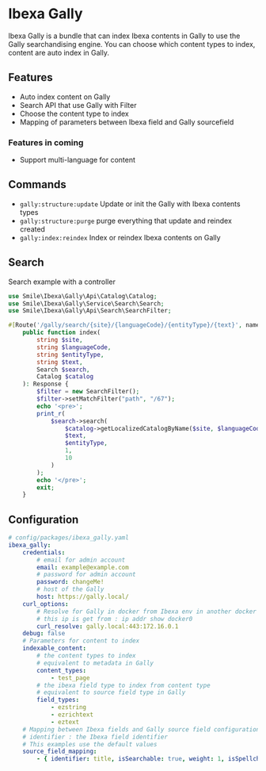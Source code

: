 # Ibexa Gally

Ibexa Gally is a bundle that can index Ibexa contents in Gally to use the Gally searchandising engine.
You can choose which content types to index, content are auto index in Gally.

## Features

- Auto index content on Gally
- Search API that use Gally with Filter
- Choose the content type to index
- Mapping of parameters between Ibexa field and Gally sourcefield

### Features in coming

- Support multi-language for content

## Commands

- `gally:structure:update` Update or init the Gally with Ibexa contents types
- `gally:structure:purge` purge everything that update and reindex created
- `gally:index:reindex` Index or reindex Ibexa contents on Gally

## Search

Search example with a controller

```php
use Smile\Ibexa\Gally\Api\Catalog\Catalog;
use Smile\Ibexa\Gally\Service\Search\Search;
use Smile\Ibexa\Gally\Api\Search\SearchFilter;

#[Route('/gally/search/{site}/{languageCode}/{entityType}/{text}', name: 'gally_test', methods: ['GET', 'POST'])]
    public function index(
        string $site,
        string $languageCode,
        string $entityType,
        string $text,
        Search $search,
        Catalog $catalog
    ): Response {
        $filter = new SearchFilter();
        $filter->setMatchFilter("path", "/67");
        echo '<pre>';
        print_r(
            $search->search(
                $catalog->getLocalizedCatalogByName($site, $languageCode),
                $text,
                $entityType,
                1,
                10
            )
        );
        echo '</pre>';
        exit;
    }
```

## Configuration

```yaml
# config/packages/ibexa_gally.yaml
ibexa_gally:
    credentials:
        # email for admin account
        email: example@example.com
        # password for admin account
        password: changeMe!
        # host of the Gally
        host: https://gally.local/
    curl_options:
        # Resolve for Gally in docker from Ibexa env in another docker
        # this ip is get from : ip addr show docker0
        curl_resolve: gally.local:443:172.16.0.1
    debug: false
    # Parameters for content to index
    indexable_content:
        # the content types to index
        # equivalent to metadata in Gally
        content_types:
            - test_page
        # the ibexa field type to index from content type
        # equivalent to source field type in Gally
        field_types:
            - ezstring
            - ezrichtext
            - eztext
    # Mapping between Ibexa fields and Gally source field configurations
    # identifier : the Ibexa field identifier
    # This examples use the default values
    source_field_mapping:
        - { identifier: title, isSearchable: true, weight: 1, isSpellchecked: false, isFilterable: false, isSortable: false, isUsedForRules: false }
```

